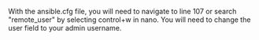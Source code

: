 With the ansible.cfg file, you will need to navigate to line 107 or search "remote_user" by selecting control+w in nano.
You will need to change the user field to your admin username.
